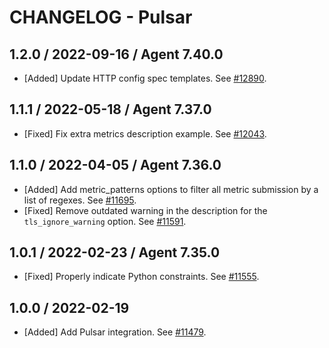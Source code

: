 # CHANGELOG - Pulsar

## 1.2.0 / 2022-09-16 / Agent 7.40.0

* [Added] Update HTTP config spec templates. See [#12890](https://github.com/DataDog/integrations-core/pull/12890).

## 1.1.1 / 2022-05-18 / Agent 7.37.0

* [Fixed] Fix extra metrics description example. See [#12043](https://github.com/DataDog/integrations-core/pull/12043).

## 1.1.0 / 2022-04-05 / Agent 7.36.0

* [Added] Add metric_patterns options to filter all metric submission by a list of regexes. See [#11695](https://github.com/DataDog/integrations-core/pull/11695).
* [Fixed] Remove outdated warning in the description for the `tls_ignore_warning` option. See [#11591](https://github.com/DataDog/integrations-core/pull/11591).

## 1.0.1 / 2022-02-23 / Agent 7.35.0

* [Fixed] Properly indicate Python constraints. See [#11555](https://github.com/DataDog/integrations-core/pull/11555).

## 1.0.0 / 2022-02-19

* [Added] Add Pulsar integration. See [#11479](https://github.com/DataDog/integrations-core/pull/11479).

